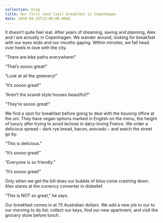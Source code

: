 ```yaml
---
collection: blog
title: Our first (and last) breakfast in Copenhagen
date: 2018-09-25T22:00:00.000Z
---
```

It doesn’t quite feel real. After years of dreaming, saving and planning, Alex and I are actually in Copenhagen. We wander around, looking for breakfast with our eyes wide and our mouths gaping. Within minutes, we fall head over heels in love with the city.

“There are bike paths everywhere!”

“That’s soooo great!”

“Look at all the greenery!”

“It’s soooo great!”

“Aren’t the scandi style houses beautiful?”

“They’re soooo great!”

We find a spot for breakfast before going to deal with the housing office at the uni. They have vegan options marked in English on the menu, the height of luxury after trying to avoid lactose in dairy-loving France. We order a delicious spread – dark rye bread, bacon, avocado – and watch the street go by.

“This is delicious.”

“It’s soooo great!”

“Everyone is so friendly.”

“It’s soooo great!”

Only when we get the bill does our bubble of bliss come crashing down. Alex stares at the currency converter in disbelief.

“This is NOT so great,” he says.

Our breakfast comes in at 75 Australian dollars. We add a new job to our to our morning to do list: collect our keys, find our new apartment, and visit the grocery store before lunch.
